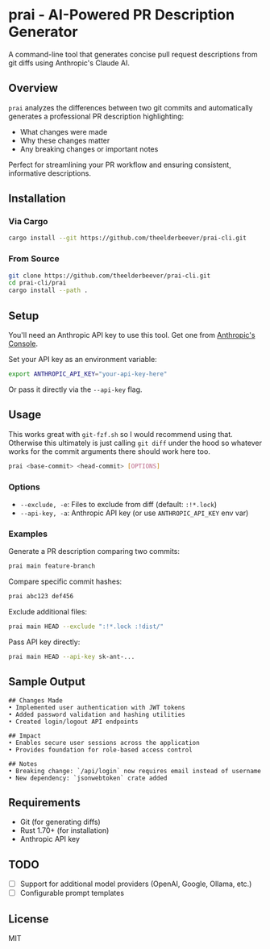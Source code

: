 # prai - AI-Powered PR Description Generator

A command-line tool that generates concise pull request descriptions from git diffs using Anthropic's Claude AI.

## Overview

`prai` analyzes the differences between two git commits and automatically generates a professional PR description highlighting:
- What changes were made
- Why these changes matter
- Any breaking changes or important notes

Perfect for streamlining your PR workflow and ensuring consistent, informative descriptions.

## Installation

### Via Cargo

```bash
cargo install --git https://github.com/theelderbeever/prai-cli.git
```

### From Source

```bash
git clone https://github.com/theelderbeever/prai-cli.git
cd prai-cli/prai
cargo install --path .
```

## Setup

You'll need an Anthropic API key to use this tool. Get one from [Anthropic's Console](https://console.anthropic.com/).

Set your API key as an environment variable:

```bash
export ANTHROPIC_API_KEY="your-api-key-here"
```

Or pass it directly via the `--api-key` flag.

## Usage

This works great with `git-fzf.sh` so I would recommend using that. Otherwise this ultimately is just calling `git diff` under the hood so whatever works for the commit arguments there should work here too.

```bash
prai <base-commit> <head-commit> [OPTIONS]
```

### Options

- `--exclude, -e`: Files to exclude from diff (default: `:!*.lock`)
- `--api-key, -a`: Anthropic API key (or use `ANTHROPIC_API_KEY` env var)

### Examples

Generate a PR description comparing two commits:
```bash
prai main feature-branch
```

Compare specific commit hashes:
```bash
prai abc123 def456
```

Exclude additional files:
```bash
prai main HEAD --exclude ":!*.lock :!dist/"
```

Pass API key directly:
```bash
prai main HEAD --api-key sk-ant-...
```

## Sample Output

```
## Changes Made
• Implemented user authentication with JWT tokens
• Added password validation and hashing utilities
• Created login/logout API endpoints

## Impact
• Enables secure user sessions across the application
• Provides foundation for role-based access control

## Notes
• Breaking change: `/api/login` now requires email instead of username
• New dependency: `jsonwebtoken` crate added
```

## Requirements

- Git (for generating diffs)
- Rust 1.70+ (for installation)
- Anthropic API key

## TODO

- [ ] Support for additional model providers (OpenAI, Google, Ollama, etc.)
- [ ] Configurable prompt templates

## License

MIT
